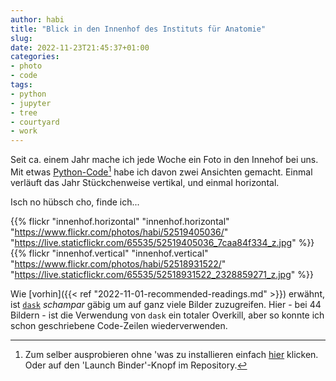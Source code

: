 ```yaml
---
author: habi
title: "Blick in den Innenhof des Instituts für Anatomie"
slug: 
date: 2022-11-23T21:45:37+01:00
categories:
- photo
- code
tags:
- python
- jupyter
- tree
- courtyard
- work
---
```


Seit ca. einem Jahr mache ich jede Woche ein Foto in den Innehof bei uns.
Mit etwas [Python-Code](https://github.com/habi/innenhof)[^1] habe ich davon zwei Ansichten gemacht.
Einmal verläuft das Jahr Stückchenweise vertikal, und einmal horizontal.

Isch no hübsch cho, finde ich...

{{% flickr "innenhof.horizontal"
           "innenhof.horizontal"
           "https://www.flickr.com/photos/habi/52519405036/"
           "https://live.staticflickr.com/65535/52519405036_7caa84f334_z.jpg" %}}
{{% flickr "innenhof.vertical"
           "innenhof.vertical"
           "https://www.flickr.com/photos/habi/52518931522/"
           "https://live.staticflickr.com/65535/52518931522_2328859271_z.jpg" %}}

Wie [vorhin]({{< ref "2022-11-01-recommended-readings.md" >}}) erwähnt, ist [`dask`](https://www.dask.org) *schampar* gäbig um auf ganz viele Bilder zuzugreifen.
Hier - bei 44 Bildern - ist die Verwendung von `dask` ein totaler Overkill, aber so konnte ich schon geschriebene Code-Zeilen wiederverwenden.

[^1]: Zum selber ausprobieren ohne 'was zu installieren einfach [hier](https://mybinder.org/v2/gh/habi/innenhof/HEAD?labpath=Innenhof.ipynb) klicken.
Oder auf den 'Launch Binder'-Knopf im Repository.